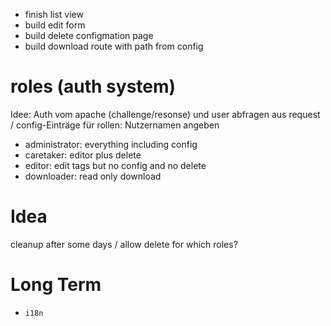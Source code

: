 - finish list view
- build edit form
- build delete configmation page
- build download route with path from config

# roles (auth system)

Idee: Auth vom apache (challenge/resonse) und user abfragen aus request / config-Einträge für rollen: Nutzernamen angeben

* administrator: everything including config
* caretaker: editor plus delete
* editor: edit tags but no config and no delete
* downloader: read only download

# Idea
cleanup after some days / allow delete for which roles?

# Long Term

* `i18n`